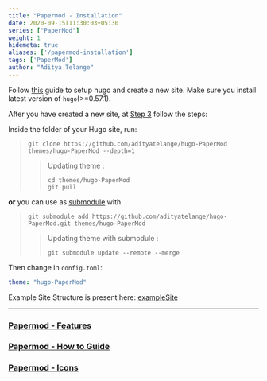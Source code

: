 ```yaml
---
title: "Papermod - Installation"
date: 2020-09-15T11:30:03+05:30
series: ["PaperMod"]
weight: 1
hidemeta: true
aliases: ['/papermod-installation']
tags: ['PaperMod']
author: "Aditya Telange"
---
```


Follow [this](https://gohugo.io/getting-started/quick-start/) guide to setup hugo and create a new site.
Make sure you install latest version of `hugo`(>=0.57.1).

After you have created a new site, at [Step 3](https://gohugo.io/getting-started/quick-start/#step-3-add-a-theme) follow the steps:

Inside the folder of your Hugo site, run:

> ```console
> git clone https://github.com/adityatelange/hugo-PaperMod themes/hugo-PaperMod --depth=1
> ```
> > Updating theme :
> > ```console
> > cd themes/hugo-PaperMod
> > git pull
> > ```
> >

**or** you can use as [submodule](https://www.atlassian.com/git/tutorials/git-submodule) with
>
> ```console
> git submodule add https://github.com/adityatelange/hugo-PaperMod.git themes/hugo-PaperMod
> ```
> > Updating theme with submodule :
> > ```console
> > git submodule update --remote --merge
> > ```
> >
Then change in `config.toml`:
>
```yml
theme: "hugo-PaperMod"
```

Example Site Structure is present here: [exampleSite](https://github.com/adityatelange/hugo-PaperMod/tree/exampleSite/)

---

###  [Papermod - Features](../papermod-features)
###  [Papermod - How to Guide](../papermod-how-to-guide)
###  [Papermod - Icons](../papermod-icons)